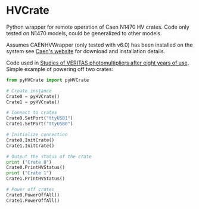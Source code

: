 # HVCrate

Python wrapper for remote operation of Caen N1470 HV crates. Code only tested on N1470 models, could be generalized to other models.

Assumes CAENHVWrapper (only tested with v6.0) has been installed on the system see [Caen's website](https://www.caen.it/products/caen-hv-wrapper-library/) for download and installation details.


Code used in [Studies of VERITAS photomultipliers after eight years of use](https://ui.adsabs.harvard.edu/abs/2022NIMPA102766235H/abstract). Simple example of powering off two crates:
```python
from pyHVCrate import pyHVCrate

# Create instance
Crate0 = pyHVCrate()
Crate1 = pyHVCrate()

# Connect to crates
Crate0.SetPort("ttyUSB1")
Crate1.SetPort("ttyUSB0")

# Initialize connection
Crate0.InitCrate()
Crate1.InitCrate()

# Output the status of the crate
print ("Crate 0")
Crate0.PrintHVStatus()
print ("Crate 1")
Crate1.PrintHVStatus()

# Power off crates
Crate0.PowerOffAll()
Crate1.PowerOffAll()
```
